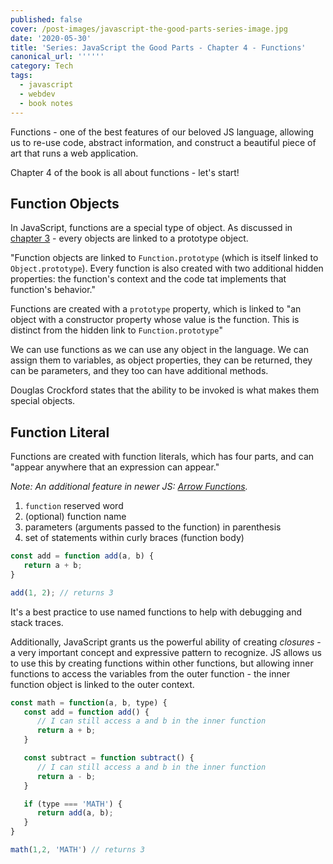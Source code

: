 ```yaml
---
published: false
cover: /post-images/javascript-the-good-parts-series-image.jpg
date: '2020-05-30'
title: 'Series: JavaScript the Good Parts - Chapter 4 - Functions'
canonical_url: ''''''
category: Tech
tags:
  - javascript
  - webdev
  - book notes
---
```

Functions - one of the best features of our beloved JS language, allowing us to re-use code, abstract information, and construct a beautiful piece of art that runs a web application.

Chapter 4 of the book is all about functions - let's start!

## Function Objects

In JavaScript, functions are a special type of object. As discussed in [chapter 3](https://www.kalebmckelvey.com/blog/series-java-script-the-good-parts-chapter-3-objects) - every objects are linked to a prototype object. 

"Function objects are linked to `Function.prototype` (which is itself linked to `Object.prototype`). Every function is also created with two additional hidden properties: the function's context and the code tat implements that function's behavior."

Functions are created with a `prototype` property, which is linked to "an object with a constructor property whose value is the function. This is distinct from the hidden link to `Function.prototype`"

We can use functions as we can use any object in the language. We can assign them to variables, as object properties, they can be returned, they can be parameters, and they too can have additional methods.

Douglas Crockford states that the ability to be invoked is what makes them special objects.

## Function Literal

Functions are created with function literals, which has four parts, and can "appear anywhere that an expression can appear."

_Note: An additional feature in newer JS: [Arrow Functions](https://developer.mozilla.org/en-US/docs/Web/JavaScript/Reference/Functions/Arrow_functions)._


1. `function` reserved word
1. (optional) function name
1. parameters (arguments passed to the function) in parenthesis
1. set of statements within curly braces (function body)

```javascript
const add = function add(a, b) {
   return a + b;
}

add(1, 2); // returns 3
```

It's a best practice to use named functions to help with debugging and stack traces.

Additionally, JavaScript grants us the powerful ability of creating _closures_  - a very important concept and expressive pattern to recognize. JS allows us to use this by creating functions within other functions, but allowing inner functions to access the variables from the outer function - the inner function object is linked to the outer context.


```javascript
const math = function(a, b, type) {
   const add = function add() {
      // I can still access a and b in the inner function
      return a + b;
   }

   const subtract = function subtract() {
      // I can still access a and b in the inner function
      return a - b;
   }

   if (type === 'MATH') {
      return add(a, b);
   }
}

math(1,2, 'MATH') // returns 3

```

